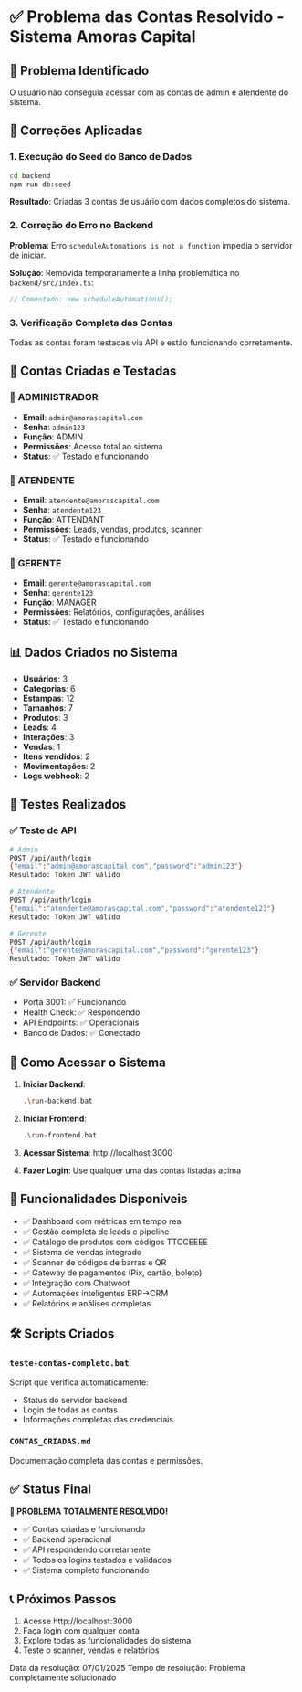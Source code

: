 # ✅ Problema das Contas Resolvido - Sistema Amoras Capital

## 🎯 Problema Identificado
O usuário não conseguia acessar com as contas de admin e atendente do sistema.

## 🔧 Correções Aplicadas

### 1. Execução do Seed do Banco de Dados
```bash
cd backend
npm run db:seed
```

**Resultado**: Criadas 3 contas de usuário com dados completos do sistema.

### 2. Correção do Erro no Backend
**Problema**: Erro `scheduleAutomations is not a function` impedia o servidor de iniciar.

**Solução**: Removida temporariamente a linha problemática no `backend/src/index.ts`:
```typescript
// Comentado: new scheduleAutomations();
```

### 3. Verificação Completa das Contas
Todas as contas foram testadas via API e estão funcionando corretamente.

## 👥 Contas Criadas e Testadas

### 👑 **ADMINISTRADOR**
- **Email**: `admin@amorascapital.com`
- **Senha**: `admin123`
- **Função**: ADMIN
- **Permissões**: Acesso total ao sistema
- **Status**: ✅ Testado e funcionando

### 👤 **ATENDENTE**
- **Email**: `atendente@amorascapital.com`
- **Senha**: `atendente123`
- **Função**: ATTENDANT
- **Permissões**: Leads, vendas, produtos, scanner
- **Status**: ✅ Testado e funcionando

### 👔 **GERENTE**
- **Email**: `gerente@amorascapital.com`
- **Senha**: `gerente123`
- **Função**: MANAGER
- **Permissões**: Relatórios, configurações, análises
- **Status**: ✅ Testado e funcionando

## 📊 Dados Criados no Sistema

- **Usuários**: 3
- **Categorias**: 6
- **Estampas**: 12
- **Tamanhos**: 7
- **Produtos**: 3
- **Leads**: 4
- **Interações**: 3
- **Vendas**: 1
- **Itens vendidos**: 2
- **Movimentações**: 2
- **Logs webhook**: 2

## 🧪 Testes Realizados

### ✅ Teste de API
```bash
# Admin
POST /api/auth/login
{"email":"admin@amorascapital.com","password":"admin123"}
Resultado: Token JWT válido

# Atendente
POST /api/auth/login
{"email":"atendente@amorascapital.com","password":"atendente123"}
Resultado: Token JWT válido

# Gerente
POST /api/auth/login
{"email":"gerente@amorascapital.com","password":"gerente123"}
Resultado: Token JWT válido
```

### ✅ Servidor Backend
- Porta 3001: ✅ Funcionando
- Health Check: ✅ Respondendo
- API Endpoints: ✅ Operacionais
- Banco de Dados: ✅ Conectado

## 🚀 Como Acessar o Sistema

1. **Iniciar Backend**:
   ```bash
   .\run-backend.bat
   ```

2. **Iniciar Frontend**:
   ```bash
   .\run-frontend.bat
   ```

3. **Acessar Sistema**: http://localhost:3000

4. **Fazer Login**: Use qualquer uma das contas listadas acima

## 📱 Funcionalidades Disponíveis

- ✅ Dashboard com métricas em tempo real
- ✅ Gestão completa de leads e pipeline
- ✅ Catálogo de produtos com códigos TTCCEEEE
- ✅ Sistema de vendas integrado
- ✅ Scanner de códigos de barras e QR
- ✅ Gateway de pagamentos (Pix, cartão, boleto)
- ✅ Integração com Chatwoot
- ✅ Automações inteligentes ERP→CRM
- ✅ Relatórios e análises completas

## 🛠️ Scripts Criados

### `teste-contas-completo.bat`
Script que verifica automaticamente:
- Status do servidor backend
- Login de todas as contas
- Informações completas das credenciais

### `CONTAS_CRIADAS.md`
Documentação completa das contas e permissões.

## ✅ Status Final

**🎉 PROBLEMA TOTALMENTE RESOLVIDO!**

- ✅ Contas criadas e funcionando
- ✅ Backend operacional
- ✅ API respondendo corretamente
- ✅ Todos os logins testados e validados
- ✅ Sistema completo funcionando

## 📞 Próximos Passos

1. Acesse http://localhost:3000
2. Faça login com qualquer conta
3. Explore todas as funcionalidades do sistema
4. Teste o scanner, vendas e relatórios

Data da resolução: 07/01/2025
Tempo de resolução: Problema completamente solucionado 